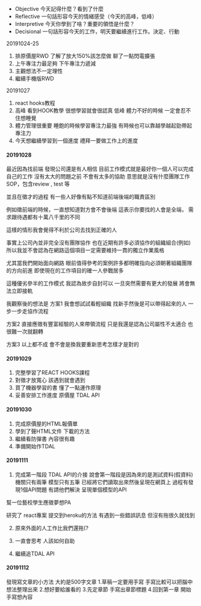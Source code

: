 * Objective 今天記得什麼？看到了什麼
* Reflective 一句話形容今天的情緒感受（今天的高峰，低峰）
* Interpretive 今天你學到了啥？重要的領悟是什麼？
* Decisional 一句話形容今天的工作，明天要繼續進行工作。決定、行動

20191024-25
1. 排原價屋RWD 了解了放大150%該怎麼做  聊了一點閃電擴張
1. 上午專注力最足夠 下午專注力遞減
1. 主觀想法不一定理性
1. 繼續手機版RWD


20191027
1. react hooks教程
1. 高峰 看到HOOK教學 很想學習就會很認真   低峰 體力不好的時候 一定會忍不住想睡覺
1. 體力管理很重要 睡飽的時候學習專注力最強 有時候也可以靠越學越起勁帶起專注力
1. 今天想繼續學習到一個進度 禮拜一要做工作上的進度

#### 20191028

最近因為找前端
發現公司還是有人相信 
目前工作模式就是最好你一個人可以完成自己的工作
沒有太大的問題之前 不會有太多的協助 
意思就是沒有什麼團隊工作SOP，包含review , test 等 

並且在徵才的過程 
有一些人好像有點不知道前端後端的職責區別

例如徵前端的時候，一直想知道對方會不會後端
這表示你要找的人會是全端，
需求跟待遇都有十萬八千里的不同

這樣的情形我會覺得不利於公司去找到正確的人

事實上公司內並非完全沒有團隊協作
也在近期有許多必須協作的組織組合(例如)
所以我並不會認為在網路這個項目一定需要維持一貫的獨立作業風格

尤其當我們開始面向網路
眼前值得參考的案例許多都明確指向必須朝著組織團隊的方向前進
即使現在的工作項目的確一人參戰居多

這種優劣參半的工作模式 
我認為故步自封可以 一旦突然需要有更大的發展 將會無法立即接軌

我觀察後的想法是
方案1
我會想試試看輕組織 找新手然後是可以帶得起來的人
一步一步走協作流程

方案2
直接應徵有豐富經驗的人來帶領流程 
只是我還是認為公司屬性不太適合 也很難一次就翻轉 

方案3
以上都不成 會不會是換我要重新思考怎樣才是對的 

#### 20191029
1. 完整學習了REACT HOOKS課程
1. 對徵才放寬心 該遇到就會遇到
1. 買了機器學習的書 懂了一點運作原理
1. 妥善安排工作進度 原價屋 TDAL API


#### 20191030
1. 完成原價屋的HTML報價單
1. 學到了聲HTML文件 下載的方法
1. 繼續看防彈書 內容很有趣
1. 準備開始作TDAL


#### 20191111
1. 完成第一階段 TDAL API的介接
說會第一階段是因為來的是測試資料(假資料)
機關只有兩筆 模型只有五筆
已經將它們讀取出來然後呈現在網頁上
過程有發現1個API問題 有請他們解決 呈現單個模型的API

幫一位藝校學生應徵夢想PA

研究了 react專案 提交到heroku的方法
有遇到一些錯誤訊息 但沒有拖很久就找到

2. 原來外面的人工作比我們還拖(?

3. 一直會思考 人該如何自助 

4. 繼續追TDAL API


#### 20191112
發現寫文章的小方法  大約是500字文章
1.草稿一定要用手寫 手寫比較可以把腦中想法整理出來
2.想好要給誰看的
3.先定章節 手寫出章節標題
4.回到第一章 開始手寫想內容

